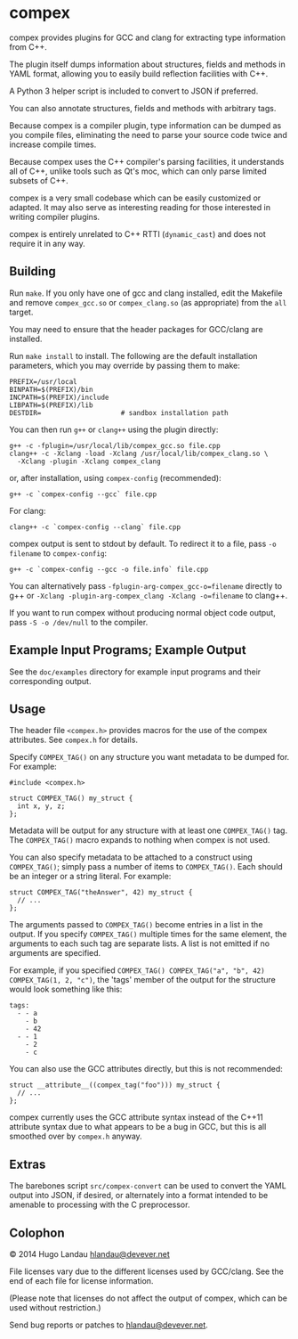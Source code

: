 compex
======

compex provides plugins for GCC and clang for extracting type information from
C++.

The plugin itself dumps information about structures, fields and methods in
YAML format, allowing you to easily build reflection facilities with C++.

A Python 3 helper script is included to convert to JSON if preferred.

You can also annotate structures, fields and methods with arbitrary tags.

Because compex is a compiler plugin, type information can be dumped as you
compile files, eliminating the need to parse your source code twice and
increase compile times.

Because compex uses the C++ compiler's parsing facilities, it understands all
of C++, unlike tools such as Qt's moc, which can only parse limited subsets of
C++.

compex is a very small codebase which can be easily customized or adapted. It
may also serve as interesting reading for those interested in writing compiler
plugins.

compex is entirely unrelated to C++ RTTI (`dynamic_cast`) and does not require
it in any way.

Building
--------
Run `make`. If you only have one of gcc and clang installed, edit the Makefile
and remove `compex_gcc.so` or `compex_clang.so` (as appropriate) from the `all`
target.

You may need to ensure that the header packages for GCC/clang are installed.

Run `make install` to install. The following are the default installation
parameters, which you may override by passing them to make:

    PREFIX=/usr/local
    BINPATH=$(PREFIX)/bin
    INCPATH=$(PREFIX)/include
    LIBPATH=$(PREFIX)/lib
    DESTDIR=                    # sandbox installation path

You can then run `g++` or `clang++` using the plugin directly:

    g++ -c -fplugin=/usr/local/lib/compex_gcc.so file.cpp
    clang++ -c -Xclang -load -Xclang /usr/local/lib/compex_clang.so \
      -Xclang -plugin -Xclang compex_clang

or, after installation, using `compex-config` (recommended):

    g++ -c `compex-config --gcc` file.cpp

For clang:

    clang++ -c `compex-config --clang` file.cpp

compex output is sent to stdout by default. To redirect it to a file, pass `-o
filename` to `compex-config`:

    g++ -c `compex-config --gcc -o file.info` file.cpp

You can alternatively pass `-fplugin-arg-compex_gcc-o=filename` directly to g++
or `-Xclang -plugin-arg-compex_clang -Xclang -o=filename` to clang++.

If you want to run compex without producing normal object code output, pass
`-S -o /dev/null` to the compiler.

Example Input Programs; Example Output
--------------------------------------
See the `doc/examples` directory for example input programs and their
corresponding output.

Usage
-----
The header file `<compex.h>` provides macros for the use of the compex
attributes. See `compex.h` for details.

Specify `COMPEX_TAG()` on any structure you want metadata to be dumped for. For
example:

    #include <compex.h>

    struct COMPEX_TAG() my_struct {
      int x, y, z;
    };

Metadata will be output for any structure with at least one `COMPEX_TAG()` tag.
The `COMPEX_TAG()` macro expands to nothing when compex is not used.

You can also specify metadata to be attached to a construct using `COMPEX_TAG()`;
simply pass a number of items to `COMPEX_TAG()`. Each should be an integer or a
string literal. For example:

    struct COMPEX_TAG("theAnswer", 42) my_struct {
      // ...
    };

The arguments passed to `COMPEX_TAG()` become entries in a list in the output.
If you specify `COMPEX_TAG()` multiple times for the same element, the
arguments to each such tag are separate lists. A list is not emitted if no
arguments are specified.

For example, if you specified
`COMPEX_TAG() COMPEX_TAG("a", "b", 42) COMPEX_TAG(1, 2, "c")`,
the 'tags' member of the output for the structure would look something like
this:

    tags:
      - - a
        - b
        - 42
      - - 1
        - 2
        - c

You can also use the GCC attributes directly, but this is not recommended:

    struct __attribute__((compex_tag("foo"))) my_struct {
      // ...
    };

compex currently uses the GCC attribute syntax instead of the C++11 attribute
syntax due to what appears to be a bug in GCC, but this is all smoothed over by
`compex.h` anyway.

Extras
------
The barebones script `src/compex-convert` can be used to convert the YAML
output into JSON, if desired, or alternately into a format intended to be
amenable to processing with the C preprocessor.

Colophon
--------
© 2014 Hugo Landau <hlandau@devever.net>

File licenses vary due to the different licenses used by GCC/clang. See the end
of each file for license information.

(Please note that licenses do not affect the output of compex, which can be
used without restriction.)

Send bug reports or patches to <hlandau@devever.net>.
